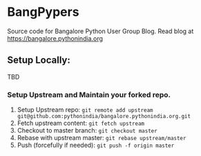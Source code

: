 # BangPypers

Source code for Bangalore Python User Group Blog. Read blog at  https://bangalore.pythonindia.org

## Setup Locally:

TBD

### Setup Upstream and Maintain your forked repo.

1. Setup Upstream repo: `git remote add upstream git@github.com:pythonindia/bangalore.pythonindia.org.git`
2. Fetch upstream content: `git fetch upstream`
3. Checkout to master branch: `git checkout master`
4. Rebase with upstream master: `git rebase upstream/master`
5. Push (forcefully if needed): `git push -f origin master`
